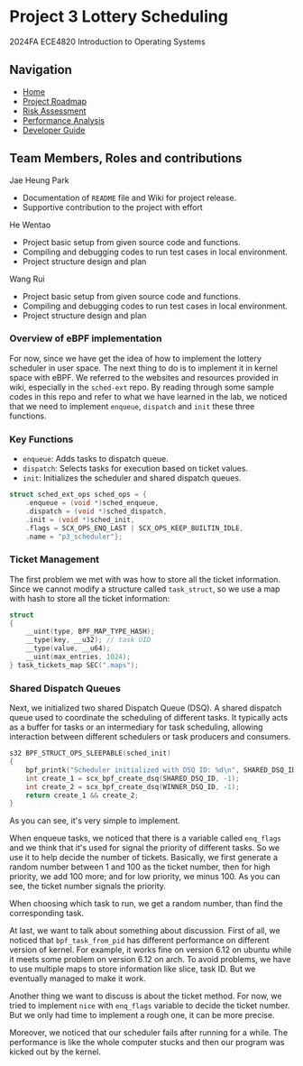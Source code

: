 ﻿# Project 3 Lottery Scheduling 

2024FA ECE4820 Introduction to Operating Systems

## Navigation
- [Home](Home.md)
- [Project Roadmap](RoadMap.md)
- [Risk Assessment](Risk.md)
- [Performance Analysis](Performance.md)
- [Developer Guide](Developer.md)



## Team Members, Roles and contributions

Jae Heung Park

- Documentation of `README` file and Wiki for project release.
- Supportive contribution to the project with effort

He Wentao

- Project basic setup from given source code and functions.
- Compiling and debugging codes to run test cases in local environment.
- Project structure design and plan

Wang Rui

- Project basic setup from given source code and functions.
- Compiling and debugging codes to run test cases in local environment.
- Project structure design and plan

### Overview of eBPF implementation 

For now, since we have get the idea of how to implement the lottery scheduler in user space. 
The next thing to do is to implement it in kernel space with eBPF. 
We referred to the websites and resources provided in wiki, especially in the `sched-ext` repo.
By reading through some sample codes in this repo and refer to what we have learned in the lab, 
we noticed that we need to implement `enqueue`, `dispatch` and `init` these three functions.

### Key Functions 

- `enqueue`: Adds tasks to dispatch queue.
- `dispatch`: Selects tasks for execution based on ticket values.
- `init`: Initializes the scheduler and shared dispatch queues.

```c
struct sched_ext_ops sched_ops = {
    .enqueue = (void *)sched_enqueue,
    .dispatch = (void *)sched_dispatch,
    .init = (void *)sched_init,
    .flags = SCX_OPS_ENQ_LAST | SCX_OPS_KEEP_BUILTIN_IDLE,
    .name = "p3_scheduler"};
```

### Ticket Management 

The first problem we met with was how to store all the ticket information. 
Since we cannot modify a structure called `task_struct`, 
so we use a map with hash to store all the ticket information:

```c
struct
{
    __uint(type, BPF_MAP_TYPE_HASH);
    __type(key, __u32); // task UID
    __type(value, __u64);
    __uint(max_entries, 1024);
} task_tickets_map SEC(".maps");
```

### Shared Dispatch Queues

Next, we initialized two shared Dispatch Queue (DSQ).
A shared dispatch queue used to coordinate the scheduling of different tasks. 
It typically acts as a buffer for tasks or an intermediary for task scheduling,
allowing interaction between different schedulers or task producers and consumers.

```c
s32 BPF_STRUCT_OPS_SLEEPABLE(sched_init)
{
    bpf_printk("Scheduler initialized with DSQ ID: %d\n", SHARED_DSQ_ID);
    int create_1 = scx_bpf_create_dsq(SHARED_DSQ_ID, -1);
    int create_2 = scx_bpf_create_dsq(WINNER_DSQ_ID, -1);
    return create_1 && create_2;
}
```

As you can see, it's very simple to implement.

When enqueue tasks, we noticed that there is a variable called `enq_flags` 
and we think that it's used for signal the priority of different tasks. 
So we use it to help decide the number of tickets. 
Basically, we first generate a random number between 1 and 100 as the ticket number, 
then for high priority, we add 100 more; and for low priority, we minus 100. 
As you can see, the ticket number signals the priority.

When choosing which task to run, we get a random number, than find the corresponding task.

At last, we want to talk about something about discussion. 
First of all, we noticed that `bpf_task_from_pid` has different performance on different version of kernel. 
For example, it works fine on version 6.12 on ubuntu while it meets some problem on version 6.12 on arch. 
To avoid problems, we have to use multiple maps to store information like slice, task ID. 
But we eventually managed to make it work.

Another thing we want to discuss is about the ticket method. 
For now, we tried to implement `nice` with `enq_flags` variable to decide the ticket number. 
But we only had time to implement a rough one, it can be more precise.

Moreover, we noticed that our scheduler fails after running for a while. 
The performance is like the whole computer stucks and then our program was kicked out by the kernel.

